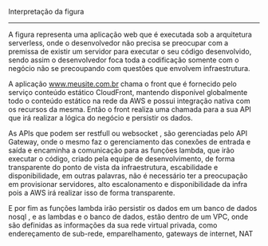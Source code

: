 Interpretação da figura
***********************

A figura representa uma aplicação web que é executada sob a arquitetura serverless, onde o desenvolvedor não precisa se preocupar com a premissa de existir um servidor para executar o seu código desenvolvido, sendo assim o desenvolvedor foca toda a codificação somente com o negócio não se precoupando com questões que envolvem infraestrutura.

A aplicação www.meusite.com.br chama o front que é fornecido pelo serviço conteúdo estático CloudFront, mantendo disponível globalmente todo o conteúdo estático na rede da AWS e possui integração nativa com os recursos da mesma. Então o front realiza uma chamada para a sua API que irá realizar a lógica do negócio e persistir os dados.

As APIs que podem ser restfull ou websocket , são gerenciadas pelo API Gateway, onde o mesmo faz o gerenciamento das conexões de entrada e saída e encaminha a comunicação para as funções lambda, que irão executar o código, criado pela equipe de desenvolvimento, de forma transparente do ponto de vista da infraestrutura, escabilidade e disponibilidade, em outras palavras, não é necessário ter a preocupação em provisionar servidores, alto escalonamento e disponibilidade da infra pois a AWS irá realizar isso de forma transparente. 

E por fim as funções lambda irão persistir os dados em um banco de dados nosql , e as lambdas e o banco de dados, estão dentro de um VPC, onde são definidas as informações da sua rede virtual privada, como endereçamento de sub-rede, emparelhamento, gateways de internet, NAT
